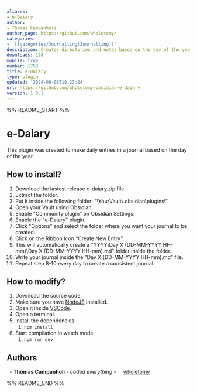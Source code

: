 ```yaml
---
aliases:
- e-Daiary
author:
- Thomas Campanholi
author_page: https://github.com/wholetomy/
categories:
- '[[categories/Journalling|Journalling]]'
description: Creates directories and notes based on the day of the year.
downloads: 128
mobile: true
number: 1753
title: e-Daiary
type: plugin
updated: '2024-06-08T18:27:24'
url: https://github.com/wholetomy/obsidian-e-daiary
version: 1.0.1
---
```


%% README_START %%

# e-Daiary

This plugin was created to make daily entries in a journal based on the day of the year.

## How to install?

1. Download the lastest release e-daiary.zip file.
2. Extract the folder.
3. Put it inside the following folder: "\\YourVault\\.obsidian\\plugins\\".
4. Open your Vault using Obsidian.
5. Enable "Community plugin" on Obsidian Settings.
6. Enable the "e-Daiary" plugin.
7. Click "Options" and select the folder where you want your journal to be created.
8. Click on the Ribbon Icon "Create New Entry".
9. This will automatically create a "YYYY\\Day X (DD-MM-YYYY HH-mm)\\Day X (DD-MM-YYYY HH-mm).md" folder inside the folder.
10. Write your journal inside the "Day X (DD-MM-YYYY HH-mm).md" file.
11. Repeat step 8-10 every day to create a consistent journal.

## How to modify?
1. Download the source code.
2. Make sure you have [NodeJS](https://nodejs.org/en/download/package-manager) installed.
3. Open it inside [VSCode](https://code.visualstudio.com/download).
4. Open a terminal.
5. Install the dependencies:
	1. `npm install`
6. Start compilation in watch mode
	1. `npm run dev`

## Authors

  - **Thomas Campanholi** - *coded everything* -
    [wholetomy](https://github.com/wholetomy/)

%% README_END %%